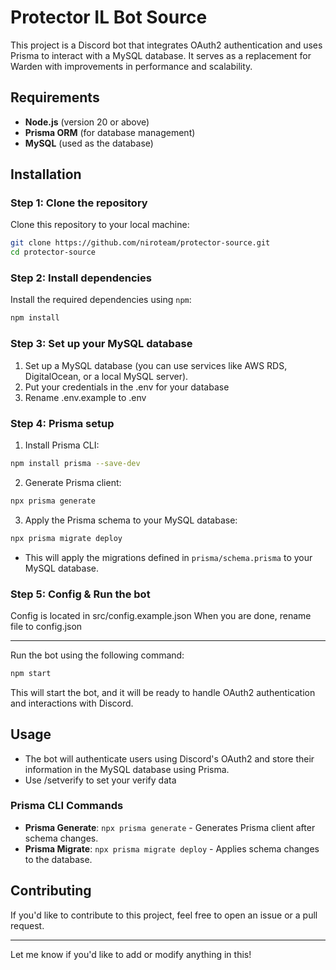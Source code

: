 # Protector IL Bot Source

This project is a Discord bot that integrates OAuth2 authentication and uses Prisma to interact with a MySQL database. It serves as a replacement for Warden with improvements in performance and scalability.

## Requirements

-   **Node.js** (version 20 or above)
-   **Prisma ORM** (for database management)
-   **MySQL** (used as the database)

## Installation

### Step 1: Clone the repository

Clone this repository to your local machine:

```bash
git clone https://github.com/niroteam/protector-source.git
cd protector-source
```

### Step 2: Install dependencies

Install the required dependencies using `npm`:

```bash
npm install
```

### Step 3: Set up your MySQL database

1. Set up a MySQL database (you can use services like AWS RDS, DigitalOcean, or a local MySQL server).
2. Put your credentials in the .env for your database
3. Rename .env.example to .env

### Step 4: Prisma setup

1. Install Prisma CLI:

```bash
npm install prisma --save-dev
```

2. Generate Prisma client:

```bash
npx prisma generate
```

3. Apply the Prisma schema to your MySQL database:

```bash
npx prisma migrate deploy
```

-   This will apply the migrations defined in `prisma/schema.prisma` to your MySQL database.

### Step 5: Config & Run the bot

Config is located in src/config.example.json
When you are done, rename file to config.json

---

Run the bot using the following command:

```bash
npm start
```

This will start the bot, and it will be ready to handle OAuth2 authentication and interactions with Discord.

## Usage

-   The bot will authenticate users using Discord's OAuth2 and store their information in the MySQL database using Prisma.
-   Use /setverify to set your verify data

### Prisma CLI Commands

-   **Prisma Generate**: `npx prisma generate` - Generates Prisma client after schema changes.
-   **Prisma Migrate**: `npx prisma migrate deploy` - Applies schema changes to the database.

## Contributing

If you'd like to contribute to this project, feel free to open an issue or a pull request.

---

Let me know if you'd like to add or modify anything in this!

